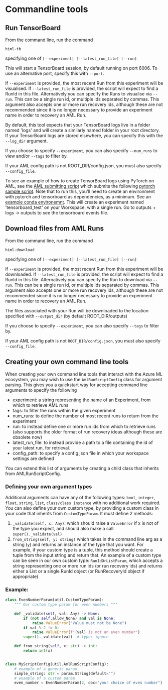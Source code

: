 # Commandline tools

## Run TensorBoard

From the command line, run the command

```himl-tb```

specifying one of 
`[--experiment] [--latest_run_file] [--run]` 

This will start a TensorBoard session, by default running on port 6006. To use an alternative port, specify this with `--port`.

If `--experiment` is provided, the most recent Run from this experiment will be visualised.
If `--latest_run_file` is provided, the script will expect to find a RunId in this file.
Alternatively you can specify the Runs to visualise via  `--run`. This can be a single run id, or multiple ids separated by commas. This argument also accepts one or more run recovery ids, although these are not recommended since it is no longer necessary to provide an experiment name in order to recovery an AML Run.

By default, this tool expects that your TensorBoard logs live in a folder named 'logs' and will create a similarly named folder in your root directory. If your TensorBoard logs are stored elsewhere, you can specify this with the `--log_dir` argument.

If you choose to specify `--experiment`, you can also specify `--num_runs` to view and/or `--tags` to filter by.

If your AML config path is not ROOT_DIR/config.json, you must also specify `--config_file`.

To see an example of how to create TensorBoard logs using PyTorch on AML, see the 
[AML submitting script](examples/9/aml_sample.rst) which submits the following [pytorch sample script](examples/9/pytorch_sample.rst). Note that to run this, you'll need to create an environment with pytorch and tensorboard as dependencies, as a minimum. See an [example conda environemnt](examples/9/tensorboard_env.rst). This will create an experiment named 'tensorboard_test' on your Workspace, with a single run. Go to outputs + logs -> outputs to see the tensorboard events file.
## Download files from AML Runs

From the command line, run the command 

```himl-download```

specifying one of 
`[--experiment] [--latest_run_file] [--run]` 

If `--experiment` is provided, the most recent Run from this experiment will be downloaded.
If `--latest_run_file` is provided, the script will expect to find a RunId in this file.
Alternatively you can specify the Run to download via `--run`. This can be a single run id, or multiple ids separated by commas. This argument also accepts one or more run recovery ids, although these are not recommended since it is no longer necessary to provide an experiment name in order to recovery an AML Run.

The files associated with your Run will be downloaded to the location specified with `--output_dir` (by default ROOT_DIR/outputs)

If you choose to specify `--experiment`, you can also specify `--tags` to filter by.

If your AML config path is not `ROOT_DIR/config.json`, you must also specify `--config_file`.


## Creating your own command line tools

When creating your own command line tools that interact with the Azure ML ecosystem, you may wish to use the
 `AmlRunScriptConfig` class for argument parsing. This gives you a quickstart way for accepting command line arguments to 
 specify the following
   
  - experiment: a string representing the name of an Experiment, from which to retrieve AML runs
  - tags: to filter the runs within the given experiment
  - num_runs: to define the number of most recent runs to return from the experiment
  - run: to instead define one or more run ids from which to retrieve runs (also supports the older format of run recovery ideas although these are obsolete now)
  - latest_run_file: to instead provide a path to a file containing the id of your latest run, for retrieval.
  - config_path: to specify a config.json file in which your workspace settings are defined
 
You can extend this list of arguments by creating a child class that inherits from AMLRunScriptConfig. 

### Defining your own argument types

Additional arguments can have any of the following types: `bool`, `integer`, `float`, `string`, `list`, `class/class instance`
with no additional work required. You can also define your own custom type, by providing a custom class in your code that 
inherits from `CustomTypeParam`. It must define 2 methods: 
1. `_validate(self, x: Any)`: which should raise a `ValueError` if x is not of the type you expect, and should also make a call 
`super()._validate(val)`
2. `from_string(self, y: string)` which takes in the command line arg as a string (`y`) and returns an instance of the type
that you want. For example, if your custom type is a tuple, this method should create a tuple from the input string and return that.
An example of a custom type can be seen in our own custom type: `RunIdOrListParam`, which accepts a string representing one or more
run ids (or run recovery ids) and returns either a List or a single RunId object (or RunRecoveryId object if appropriate) 

### Example:

```python
class EvenNumberParam(util.CustomTypeParam):
    """ Our custom type param for even numbers """

    def _validate(self, val: Any) -> None:
        if (not self.allow_None) and val is None:
            raise ValueError("Value must not be None")
        if val % 2 != 0:
            raise ValueError(f"{val} is not an even number")
        super()._validate(val)  # type: ignore

    def from_string(self, x: str) -> int:
        return int(x)


class MyScriptConfig(util.AmlRunScriptConfig):
    # example of a generic param
    simple_string: str = param.String(default="")
    # example of a custom param
    even_number = EvenNumberParam(2, doc="your choice of even number")

```
